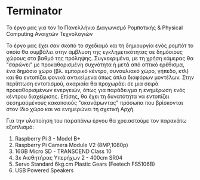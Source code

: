 # Terminator
Το έργο μας για τον 1ο Πανελλήνιο Διαγωνισμό Ρομποτικής &amp; Physical Computing Ανοιχτών Τεχνολογιών

Το έργο μας έχει σαν σκοπό το σχεδιαμό και τη δημιουργία ενός ρομπότ το οποίο θα συμβάλει στην άμβλυση της εγκλημετικότητας σε δημόσιους χώρους στο βαθμό της πρόληψης. Συγκεκριμένα, με τη χρήση κάμερας θα "σαρώνει" με προκαθορισμένη συχνότητα ή μετά από οπτικό ερέθισμα, ένα δημόσιο χώρο (βλ. εμπορικό κέντρο, συναυλιακό χώρο, γήπεδο, κτλ) και θα εντοπίζει φονικά αντικείμενα όπως όπλα διαφόρων μοντέλων. Στην περίπτωση εντοπισμού, ακαριαία θα προχωράει σε μια σειρά προκαθορισμένων ενεργειών, όπως για παράδειγμα η ενημέρωση ενός κέντρου διαχείρισης. 
Επίσης, θα έχει τη δυνατότητα να εντοπίζει σεσημασμένους κακοποιούς "σκανάρωντας" πρόσωπα που βρίσκονται στον ίδιο χώρο και να ενημερώνει τη σχετική Αρχή. 

Για την υλοποίηση του παραπάνω έργου θα χρειαστούμε τον παρακάτω εξοπλισμό:
1. Raspberry Pi 3 - Model B+
2. Raspberry Pi Camera Module V2 (8MP,1080p)
3. 16GB Micro SD - TRANSCEND Class 10
4. 3x Αισθητήρας Υπερήχων 2 - 400cm SR04
5. Servo Standard 6kg.cm Plastic Gears (Feetech FS5106B)
6. USB Powered Speakers

